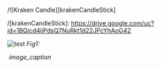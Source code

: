
/![Kraken Candle][krakenCandleStick]

/[krakenCandleStick]: https://drive.google.com/uc?id=1BQjcd4ijPdsQ7NuRkt1d22JPcYhAoG42

![test](https://drive.google.com/uc?id=1BQjcd4ijPdsQ7NuRkt1d22JPcYhAoG42) *Fig1:*


<p>
    <img src="https://drive.google.com/uc?id=1BQjcd4ijPdsQ7NuRkt1d22JPcYhAoG42" alt>
    <em>image_caption</em>
</p>
